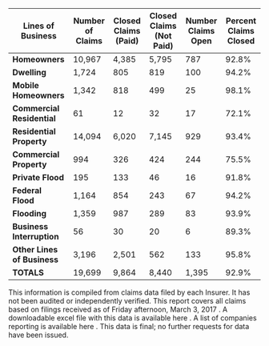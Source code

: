 | **Lines of Business**       | **Number of Claims** | **Closed Claims (Paid)** | **Closed Claims (Not Paid)** | **Number Claims Open** | **Percent Claims Closed** |
| --------------------------- | -------------------- | ------------------------ | ---------------------------- | ---------------------- | ------------------------- |
| **Homeowners**              | 10,967               | 4,385                    | 5,795                        | 787                    | 92.8%                     |
| **Dwelling**                | 1,724                | 805                      | 819                          | 100                    | 94.2%                     |
| **Mobile Homeowners**       | 1,342                | 818                      | 499                          | 25                     | 98.1%                     |
| **Commercial Residential**  | 61                   | 12                       | 32                           | 17                     | 72.1%                     |
| **Residential Property**    | 14,094               | 6,020                    | 7,145                        | 929                    | 93.4%                     |
| **Commercial Property**     | 994                  | 326                      | 424                          | 244                    | 75.5%                     |
| **Private Flood**           | 195                  | 133                      | 46                           | 16                     | 91.8%                     |
| **Federal Flood**           | 1,164                | 854                      | 243                          | 67                     | 94.2%                     |
| **Flooding**                | 1,359                | 987                      | 289                          | 83                     | 93.9%                     |
| **Business Interruption**   | 56                   | 30                       | 20                           | 6                      | 89.3%                     |
| **Other Lines of Business** | 3,196                | 2,501                    | 562                          | 133                    | 95.8%                     |
| **TOTALS**                  | 19,699               | 9,864                    | 8,440                        | 1,395                  | 92.9%                     |

This information is compiled from claims data filed by each
Insurer. It has not been audited or independently verified. This
report covers all claims based on filings received as of Friday
afternoon, March 3, 2017
. A downloadable excel file with this data is available here
. A list of companies reporting is available here
. This data is final; no further requests for data have been
issued.


